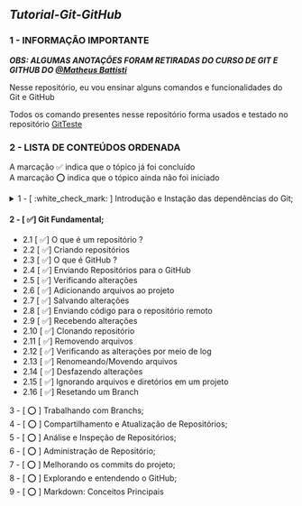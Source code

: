 ## ***Tutorial-Git-GitHub***

### 1 - INFORMAÇÃO IMPORTANTE

***OBS: ALGUMAS ANOTAÇÕES FORAM RETIRADAS DO CURSO DE GIT E GITHUB DO [@Matheus Battisti](https://github.com/matheusbattisti)***

Nesse repositório, eu vou ensinar alguns comandos e funcionalidades do Git e GitHub

Todos os comando presentes nesse repositório forma usados e testado no repositório [GitTeste](https://github.com/IgorMariano25/GitTeste)

### 2 - LISTA DE CONTEÚDOS ORDENADA 
A marcação :white_check_mark: indica que o tópico já foi concluído\
A marcação :o: indica que o tópico ainda não foi iniciado

<details><summary> 1 - [ :white_check_mark: ] Introdução e Instação das dependências do Git;</summary> <br/>
 
<p> 1.1 - [ :white_check_mark: ] Instalando Git no Windows </p>
<p> 1.2 - [ :white_check_mark: ] Instalando VSCode no Windows </p>
<p> 1.3 - [ :white_check_mark: ] O que é controle de versão  ? </p>
<p> 1.4 - [ :white_check_mark: ] O que é GIT ? </p>
</details>

#### 2 - [ :white_check_mark:] Git Fundamental;
  - 2.1 [ :white_check_mark:] O que é um repositório ?
  - 2.2 [ :white_check_mark:] Criando repositórios
  - 2.3 [ :white_check_mark:] O que é GitHub ?
  - 2.4 [ :white_check_mark:] Enviando Repositórios para o GitHub
  - 2.5 [ :white_check_mark:] Verificando alterações
  - 2.6 [ :white_check_mark:] Adicionando arquivos ao projeto
  - 2.7 [ :white_check_mark:] Salvando alterações
  - 2.8 [ :white_check_mark:] Enviando código para o repositório remoto
  - 2.9 [ :white_check_mark:] Recebendo alterações
  - 2.10 [ :white_check_mark:] Clonando repositório
  - 2.11 [ :white_check_mark:] Removendo arquivos
  - 2.12 [ :white_check_mark:] Verificando as alterações por meio de log
  - 2.13 [ :white_check_mark:] Renomeando/Movendo arquivos
  - 2.14 [ :white_check_mark:] Desfazendo alterações
  - 2.15 [ :white_check_mark:] Ignorando arquivos e diretórios em um projeto
  - 2.16 [ :white_check_mark:] Resetando um Branch
  
3 - [ :o: ] Trabalhando com Branchs;\
4 - [ :o: ] Compartilhamento e Atualização de Repositórios;\
5 - [ :o: ] Análise e Inspeção de Repositórios;\
6 - [ :o: ] Administração de Repositório;\
7 - [ :o: ] Melhorando os commits do projeto;\
8 - [ :o: ] Explorando e entendendo o GitHub;\
9 - [ :o: ] Markdown: Conceitos Principais
